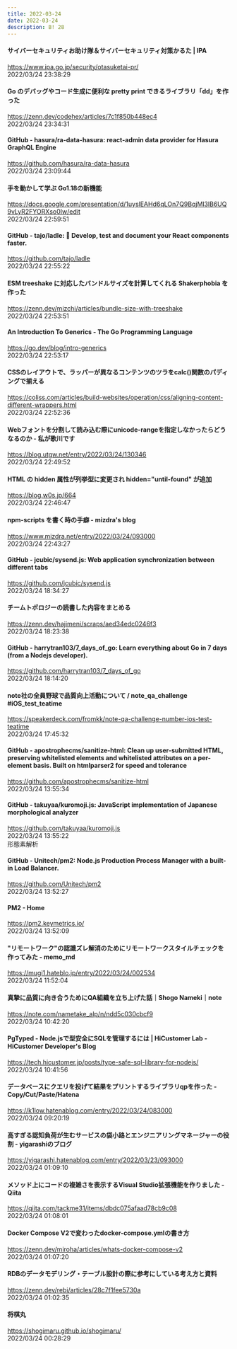 ```yaml
---
title: 2022-03-24
date: 2022-03-24
description: B! 28
---
```


#### サイバーセキュリティお助け隊＆サイバーセキュリティ対策かるた | IPA
https://www.ipa.go.jp/security/otasuketai-pr/<br>
2022/03/24 23:38:29<br>


#### Go のデバッグやコード生成に便利な pretty print できるライブラリ「dd」を作った
https://zenn.dev/codehex/articles/7c1f850b448ec4<br>
2022/03/24 23:34:31<br>


#### GitHub - hasura/ra-data-hasura: react-admin data provider for Hasura GraphQL Engine
https://github.com/hasura/ra-data-hasura<br>
2022/03/24 23:09:44<br>


#### 手を動かして学ぶ Go1.18の新機能
https://docs.google.com/presentation/d/1uyslEAHd6qLOn7Q9BqjMl3lB6UQ9vLyR2FYORXso0Iw/edit<br>
2022/03/24 22:59:51<br>


#### GitHub - tajo/ladle: 🥄 Develop, test and document your React components faster.
https://github.com/tajo/ladle<br>
2022/03/24 22:55:22<br>


#### ESM treeshake に対応したバンドルサイズを計算してくれる Shakerphobia を作った
https://zenn.dev/mizchi/articles/bundle-size-with-treeshake<br>
2022/03/24 22:53:51<br>


#### An Introduction To Generics - The Go Programming Language
https://go.dev/blog/intro-generics<br>
2022/03/24 22:53:17<br>


#### CSSのレイアウトで、ラッパーが異なるコンテンツのツラをcalc()関数のパディングで揃える
https://coliss.com/articles/build-websites/operation/css/aligning-content-different-wrappers.html<br>
2022/03/24 22:52:36<br>


#### Webフォントを分割して読み込む際にunicode-rangeを指定しなかったらどうなるのか - 私が歌川です
https://blog.utgw.net/entry/2022/03/24/130346<br>
2022/03/24 22:49:52<br>


#### HTML の hidden 属性が列挙型に変更され hidden="until-found" が追加
https://blog.w0s.jp/664<br>
2022/03/24 22:46:47<br>


#### npm-scripts を書く時の手癖 - mizdra's blog
https://www.mizdra.net/entry/2022/03/24/093000<br>
2022/03/24 22:43:27<br>


#### GitHub - jcubic/sysend.js: Web application synchronization between different tabs
https://github.com/jcubic/sysend.js<br>
2022/03/24 18:34:27<br>


#### チームトポロジーの読書した内容をまとめる
https://zenn.dev/hajimeni/scraps/aed34edc0246f3<br>
2022/03/24 18:23:38<br>


#### GitHub - harrytran103/7_days_of_go: Learn everything about Go in 7 days (from a Nodejs developer).
https://github.com/harrytran103/7_days_of_go<br>
2022/03/24 18:14:20<br>


#### note社の全員野球で品質向上活動について / note_qa_challenge #iOS_test_teatime
https://speakerdeck.com/fromkk/note-qa-challenge-number-ios-test-teatime<br>
2022/03/24 17:45:32<br>


#### GitHub - apostrophecms/sanitize-html: Clean up user-submitted HTML, preserving whitelisted elements and whitelisted attributes on a per-element basis. Built on htmlparser2 for speed and tolerance
https://github.com/apostrophecms/sanitize-html<br>
2022/03/24 13:55:34<br>


#### GitHub - takuyaa/kuromoji.js: JavaScript implementation of Japanese morphological analyzer
https://github.com/takuyaa/kuromoji.js<br>
2022/03/24 13:55:22<br>
形態素解析


#### GitHub - Unitech/pm2: Node.js Production Process Manager with a built-in Load Balancer.
https://github.com/Unitech/pm2<br>
2022/03/24 13:52:27<br>


#### PM2 - Home
https://pm2.keymetrics.io/<br>
2022/03/24 13:52:09<br>


#### "リモートワーク"の認識ズレ解消のためにリモートワークスタイルチェックを作ってみた - memo_md
https://mugi1.hateblo.jp/entry/2022/03/24/002534<br>
2022/03/24 11:52:04<br>


#### 真摯に品質に向き合うためにQA組織を立ち上げた話｜Shogo Nameki｜note
https://note.com/nametake_alp/n/ndd5c030cbcf9<br>
2022/03/24 10:42:20<br>


#### PgTyped - Node.jsで型安全にSQLを管理するには | HiCustomer Lab - HiCustomer Developer's Blog
https://tech.hicustomer.jp/posts/type-safe-sql-library-for-nodejs/<br>
2022/03/24 10:41:56<br>


#### データベースにクエリを投げて結果をプリントするライブラリqpを作った - Copy/Cut/Paste/Hatena
https://k1low.hatenablog.com/entry/2022/03/24/083000<br>
2022/03/24 09:20:19<br>


#### 高すぎる認知負荷が生むサービスの袋小路とエンジニアリングマネージャーの役割 - yigarashiのブログ
https://yigarashi.hatenablog.com/entry/2022/03/23/093000<br>
2022/03/24 01:09:10<br>


#### メソッド上にコードの複雑さを表示するVisual Studio拡張機能を作りました - Qiita
https://qiita.com/tackme31/items/dbdc075afaad78cb9c08<br>
2022/03/24 01:08:01<br>


#### Docker Compose V2で変わったdocker-compose.ymlの書き方
https://zenn.dev/miroha/articles/whats-docker-compose-v2<br>
2022/03/24 01:07:20<br>


#### RDBのデータモデリング・テーブル設計の際に参考にしている考え方と資料
https://zenn.dev/rebi/articles/28c7f1fee5730a<br>
2022/03/24 01:02:35<br>


#### 将棋丸
https://shogimaru.github.io/shogimaru/<br>
2022/03/24 00:28:29<br>


